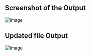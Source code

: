 ## Screenshot of the Output

![image](https://github.com/AnandhaSivam-00/Latex_Intern_Works/assets/95125093/dddddc4e-a79f-4b32-a380-290e4e9c3334)

## Updated file Output

![image](https://github.com/AnandhaSivam-00/Latex_Intern_Works/assets/95125093/57825d97-4b28-4056-8774-75eaf51e69bc)
